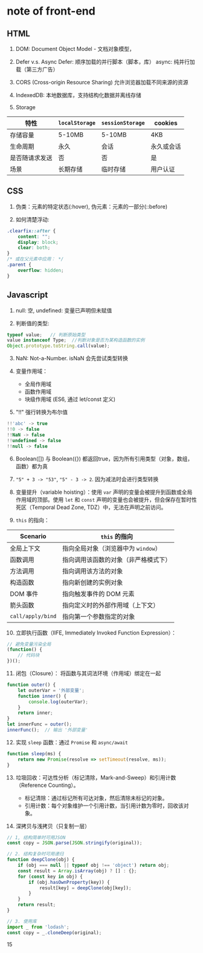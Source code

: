 # note of front-end

## HTML
1. DOM: Document Object Model - 文档对象模型，

2. Defer v.s. Async
Defer: 顺序加载的并行脚本（脚本，库）
async: 纯并行加载（第三方广告）

3. CORS (Cross-origin Resource Sharing)
允许浏览器加载不同来源的资源

4. IndexedDB: 本地数据库，支持结构化数据并离线存储

5. Storage  

| 特性 | `localStorage` | `sessionStorage` | cookies |
| ------ | --------------- | ---------------- | ------- |
| 存储容量 | 5-10MB | 5-10MB | 4KB |
| 生命周期 | 永久 | 会话 | 永久或会话 |
| 是否随请求发送 | 否 | 否 | 是 |
| 场景 | 长期存储 | 临时存储 | 用户认证 |



## CSS
1. 伪类：元素的特定状态(:hover), 伪元素：元素的一部分(::before)

2. 如何清楚浮动:
```css
.clearfix::after {
    content: "";
    display: block;
    clear: both;
}
/* 或在父元素中应用： */
.parent {
    overflow: hidden;
}
```

## Javascript
1. null: 空, undefined: 变量已声明但未赋值

2. 判断值的类型:
```Javascript
typeof value;   // 判断原始类型
value instanceof Type;  //判断对象是否为某构造函数的实例
Object.prototype.toString.call(value);
```

3. NaN: Not-a-Number. isNaN 会先尝试类型转换

4. 变量作用域：
    - 全局作用域
    - 函数作用域
    - 块级作用域 (ES6, 通过 let/const 定义)

5. "!!" 强行转换为布尔值
```Javascript
!!'abc' -> true
!!0 -> false
!!NaN -> false
!!undefined -> false
!!null -> false
```

6. Boolean([]) 与 Boolean({})
都返回true，因为所有引用类型（对象，数组，函数）都为真

7. `"5" + 3 -> "53"`, `"5" - 3 -> 2`. 因为减法时会进行类型转换

8. 变量提升（variable hoisting）：使用 `var` 声明的变量会被提升到函数或全局作用域的顶部。使用 `let` 和 `const` 声明的变量也会被提升，但会保存在暂时性死区（Temporal Dead Zone, TDZ）中，无法在声明之前访问。

9. `this` 的指向：

| Scenario | `this` 的指向 |
| -------- | -------------- |
| 全局上下文 | 指向全局对象（浏览器中为 `window`） |
| 函数调用 | 指向调用该函数的对象（非严格模式下） |
| 方法调用 | 指向调用该方法的对象 |
| 构造函数 | 指向新创建的实例对象 |
| DOM 事件 | 指向触发事件的 DOM 元素 |
| 箭头函数 | 指向定义时的外部作用域（上下文） |
| `call/apply/bind` | 指向第一个参数指定的对象 |


10. 立即执行函数（IIFE, Immediately Invoked Function Expression）：
```Javascript
// 避免变量污染全局
(function() {
    // 代码块
})();
```

11. 闭包（Closure）： 将函数与其词法环境（作用域）绑定在一起
```Javascript
function outer() {
    let outerVar = '外部变量';
    function inner() {
        console.log(outerVar);
    }
    return inner;
}
let innerFunc = outer();
innerFunc();  // 输出 '外部变量'
```

12. 实现 `sleep` 函数：通过 `Promise` 和 `async/await`
```Javascript
function sleep(ms) {
    return new Promise(resolve => setTimeout(resolve, ms));
}
```

13. 垃圾回收：可达性分析（标记清除，Mark-and-Sweep）和引用计数（Reference Counting）。
    - 标记清除：通过标记所有可达对象，然后清除未标记的对象。
    - 引用计数：每个对象维护一个引用计数，当引用计数为零时，回收该对象。

14. 深拷贝与浅拷贝（只复制一层）
```Javascript
// 1, 结构简单时可用JSON
const copy = JSON.parse(JSON.stringify(original));

// 2. 结构复杂时可用递归
function deepClone(obj) {
    if (obj === null || typeof obj !== 'object') return obj;
    const result = Array.isArray(obj) ? [] : {};
    for (const key in obj) {
        if (obj.hasOwnProperty(key)) {
            result[key] = deepClone(obj[key]);
        }
    }
    return result;
}

// 3. 使用库
import _ from 'lodash';
const copy = _.cloneDeep(original);
```

15